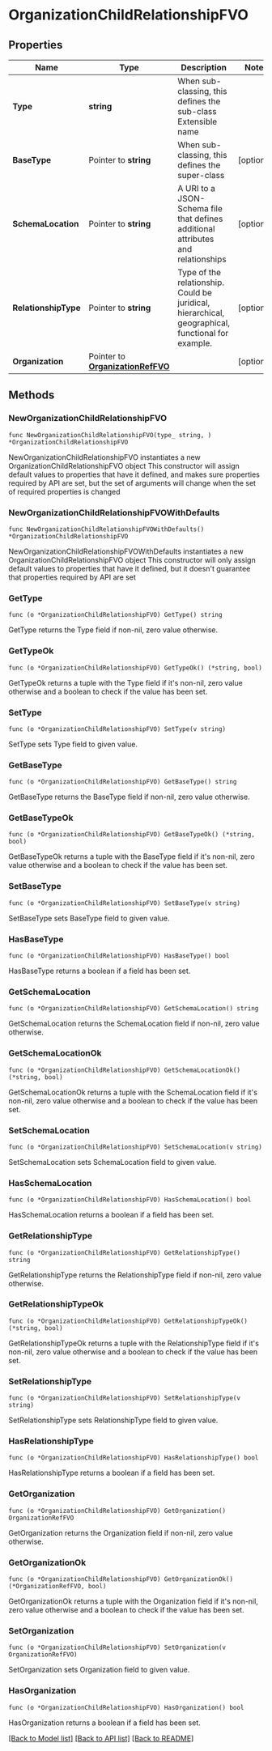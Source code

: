 # OrganizationChildRelationshipFVO

## Properties

Name | Type | Description | Notes
------------ | ------------- | ------------- | -------------
**Type** | **string** | When sub-classing, this defines the sub-class Extensible name | 
**BaseType** | Pointer to **string** | When sub-classing, this defines the super-class | [optional] 
**SchemaLocation** | Pointer to **string** | A URI to a JSON-Schema file that defines additional attributes and relationships | [optional] 
**RelationshipType** | Pointer to **string** | Type of the relationship. Could be juridical, hierarchical, geographical, functional for example. | [optional] 
**Organization** | Pointer to [**OrganizationRefFVO**](OrganizationRefFVO.md) |  | [optional] 

## Methods

### NewOrganizationChildRelationshipFVO

`func NewOrganizationChildRelationshipFVO(type_ string, ) *OrganizationChildRelationshipFVO`

NewOrganizationChildRelationshipFVO instantiates a new OrganizationChildRelationshipFVO object
This constructor will assign default values to properties that have it defined,
and makes sure properties required by API are set, but the set of arguments
will change when the set of required properties is changed

### NewOrganizationChildRelationshipFVOWithDefaults

`func NewOrganizationChildRelationshipFVOWithDefaults() *OrganizationChildRelationshipFVO`

NewOrganizationChildRelationshipFVOWithDefaults instantiates a new OrganizationChildRelationshipFVO object
This constructor will only assign default values to properties that have it defined,
but it doesn't guarantee that properties required by API are set

### GetType

`func (o *OrganizationChildRelationshipFVO) GetType() string`

GetType returns the Type field if non-nil, zero value otherwise.

### GetTypeOk

`func (o *OrganizationChildRelationshipFVO) GetTypeOk() (*string, bool)`

GetTypeOk returns a tuple with the Type field if it's non-nil, zero value otherwise
and a boolean to check if the value has been set.

### SetType

`func (o *OrganizationChildRelationshipFVO) SetType(v string)`

SetType sets Type field to given value.


### GetBaseType

`func (o *OrganizationChildRelationshipFVO) GetBaseType() string`

GetBaseType returns the BaseType field if non-nil, zero value otherwise.

### GetBaseTypeOk

`func (o *OrganizationChildRelationshipFVO) GetBaseTypeOk() (*string, bool)`

GetBaseTypeOk returns a tuple with the BaseType field if it's non-nil, zero value otherwise
and a boolean to check if the value has been set.

### SetBaseType

`func (o *OrganizationChildRelationshipFVO) SetBaseType(v string)`

SetBaseType sets BaseType field to given value.

### HasBaseType

`func (o *OrganizationChildRelationshipFVO) HasBaseType() bool`

HasBaseType returns a boolean if a field has been set.

### GetSchemaLocation

`func (o *OrganizationChildRelationshipFVO) GetSchemaLocation() string`

GetSchemaLocation returns the SchemaLocation field if non-nil, zero value otherwise.

### GetSchemaLocationOk

`func (o *OrganizationChildRelationshipFVO) GetSchemaLocationOk() (*string, bool)`

GetSchemaLocationOk returns a tuple with the SchemaLocation field if it's non-nil, zero value otherwise
and a boolean to check if the value has been set.

### SetSchemaLocation

`func (o *OrganizationChildRelationshipFVO) SetSchemaLocation(v string)`

SetSchemaLocation sets SchemaLocation field to given value.

### HasSchemaLocation

`func (o *OrganizationChildRelationshipFVO) HasSchemaLocation() bool`

HasSchemaLocation returns a boolean if a field has been set.

### GetRelationshipType

`func (o *OrganizationChildRelationshipFVO) GetRelationshipType() string`

GetRelationshipType returns the RelationshipType field if non-nil, zero value otherwise.

### GetRelationshipTypeOk

`func (o *OrganizationChildRelationshipFVO) GetRelationshipTypeOk() (*string, bool)`

GetRelationshipTypeOk returns a tuple with the RelationshipType field if it's non-nil, zero value otherwise
and a boolean to check if the value has been set.

### SetRelationshipType

`func (o *OrganizationChildRelationshipFVO) SetRelationshipType(v string)`

SetRelationshipType sets RelationshipType field to given value.

### HasRelationshipType

`func (o *OrganizationChildRelationshipFVO) HasRelationshipType() bool`

HasRelationshipType returns a boolean if a field has been set.

### GetOrganization

`func (o *OrganizationChildRelationshipFVO) GetOrganization() OrganizationRefFVO`

GetOrganization returns the Organization field if non-nil, zero value otherwise.

### GetOrganizationOk

`func (o *OrganizationChildRelationshipFVO) GetOrganizationOk() (*OrganizationRefFVO, bool)`

GetOrganizationOk returns a tuple with the Organization field if it's non-nil, zero value otherwise
and a boolean to check if the value has been set.

### SetOrganization

`func (o *OrganizationChildRelationshipFVO) SetOrganization(v OrganizationRefFVO)`

SetOrganization sets Organization field to given value.

### HasOrganization

`func (o *OrganizationChildRelationshipFVO) HasOrganization() bool`

HasOrganization returns a boolean if a field has been set.


[[Back to Model list]](../README.md#documentation-for-models) [[Back to API list]](../README.md#documentation-for-api-endpoints) [[Back to README]](../README.md)


